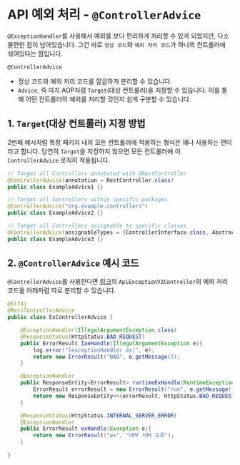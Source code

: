 # API 예외 처리 - `@ControllerAdvice`
`@ExceptionHandler`를 사용해서 예외를 보다 편리하게 처리할 수 있게 되었지만, 다소 불편한 점이 남아있습니다.
그건 바로 `정상 코드`와 `예외 처리 코드`가 하나의 컨트롤러에 섞여있다는 점입니다.

`@ControllerAdvice`
- 정상 코드와 예외 처리 코드를 깔끔하게 분리할 수 있습니다.
- `Advice`, 즉 마치 AOP처럼 `Target`(대상 컨트롤러)을 지정할 수 있습니다. 이를 통해 어떤 컨트롤러의 예외를 처리할 것인지 쉽게 구분할 수 있습니다.

## 1. `Target`(대상 컨트롤러) 지정 방법
2번째 예시처럼 특정 패키지 내의 모든 컨트롤러에 적용하는 형식은 꽤나 사용하는 편이라고 합니다.
당연히 `Target`을 지정하지 않으면 모든 컨트롤러에 이 `ControllerAdvice` 로직이 적용됩니다.
```java
// Target all Controllers annotated with @RestController
@ControllerAdvice(annotation = RestController.class)
public class ExampleAdvice1 {}

// Target all Controllers within specific packages
@ControllerAdvice("org.example.controllers")
public class ExampleAdvice2 {}

// Target all Controllers assignable to specific classes
@ControllerAdvice(assignableTypes = {ControllerInterface.class, AbstractController.class})
public class ExampleAdvice3 {}
```

## 2. `@ControllerAdvice` 예시 코드
`@ControllerAdvice`를 사용한다면 
[링크](https://github.com/djdjdddd/TIL/blob/main/Spring/%EA%B9%80%EC%98%81%ED%95%9C%20%EB%A1%9C%EB%93%9C%EB%A7%B5%201/%EC%8A%A4%ED%94%84%EB%A7%81%20MVC%202%ED%8E%B8/%EC%84%B9%EC%85%98%209.%20API%20%EC%98%88%EC%99%B8%20%EC%B2%98%EB%A6%AC/07.%20%40ExceptionHandler.md#2-exceptionhandler)의
`ApiExceptionV2Controller`의 예외 처리 코드를 아래처럼 따로 분리할 수 있습니다.
```java
@Slf4j
@RestControllerAdvice
public class ExControllerAdvice {

	@ExceptionHandler(IllegalArgumentException.class)
	@ResponseStatus(HttpStatus.BAD_REQUEST)	
	public ErrorResult IaeHandle(IllegalArgumentException e){
		log.error("[exceptionHandler ex]", e);
		return new ErrorResult("BAD", e.getMessage());
	}

	@ExceptionHandler	
	public ResponseEntity<ErrorResult> runtimeExHandle(RuntimeException e){
		ErrorResult errorResult = new ErrorResult("run", e.getMessage());
		return new ResponseEntity<>(errorResult, HttpStatus.BAD_REQUEST);
	}

	@ResponseStatus(HttpStatus.INTERNAL_SERVER_ERROR)
	@ExceptionHandler
	public ErrorResult exHandle(Exception e){
		return new ErrorResult("ex", "내부 서버 오류");
	}

}
```